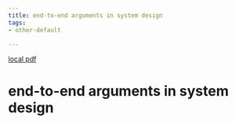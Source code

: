 ```yaml
---
title: end-to-end arguments in system design
tags:
- other-default

---
```


[local pdf](../../../pdfs/end-to-end%20arguments%20in%20system%20design.pdf)

# end-to-end arguments in system design
